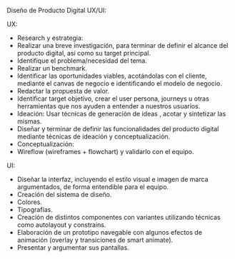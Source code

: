 Diseño de Producto Digital UX/UI:

UX:
* Research y estrategia:
* Realizar una breve investigación, para terminar de definir el alcance del producto digital, así como su target principal.
* Identifique el problema/necesidad del tema.
* Realizar un benchmark.
* Identificar las oportunidades viables, acotándolas con el cliente, mediante el canvas de negocio e identificando el modelo de negocio.
* Redactar la propuesta de valor.
* Identificar target objetivo, crear el user persona, journeys u otras herramientas que nos ayuden a entender a nuestros usuarios.
* Ideación: Usar técnicas de generación de ideas , acotar y sintetizar las mismas.
* Diseñar y terminar de definir las funcionalidades del producto digital mediante técnicas de ideación y conceptualización.
* Conceptualización:
* Wireflow (wireframes + flowchart) y validarlo con el equipo.

UI:
* Diseñar la interfaz, incluyendo el estilo visual e imagen de marca argumentados, de forma entendible para el equipo.
* Creación del sistema de diseño.
* Colores.
* Tipografías.
* Creación de distintos componentes con variantes utilizando técnicas como autolayout y constrains. 
* Elaboración de un prototipo navegable con algunos efectos de animación (overlay y  transiciones de smart animate).
* Presentar y argumentar sus pantallas.
